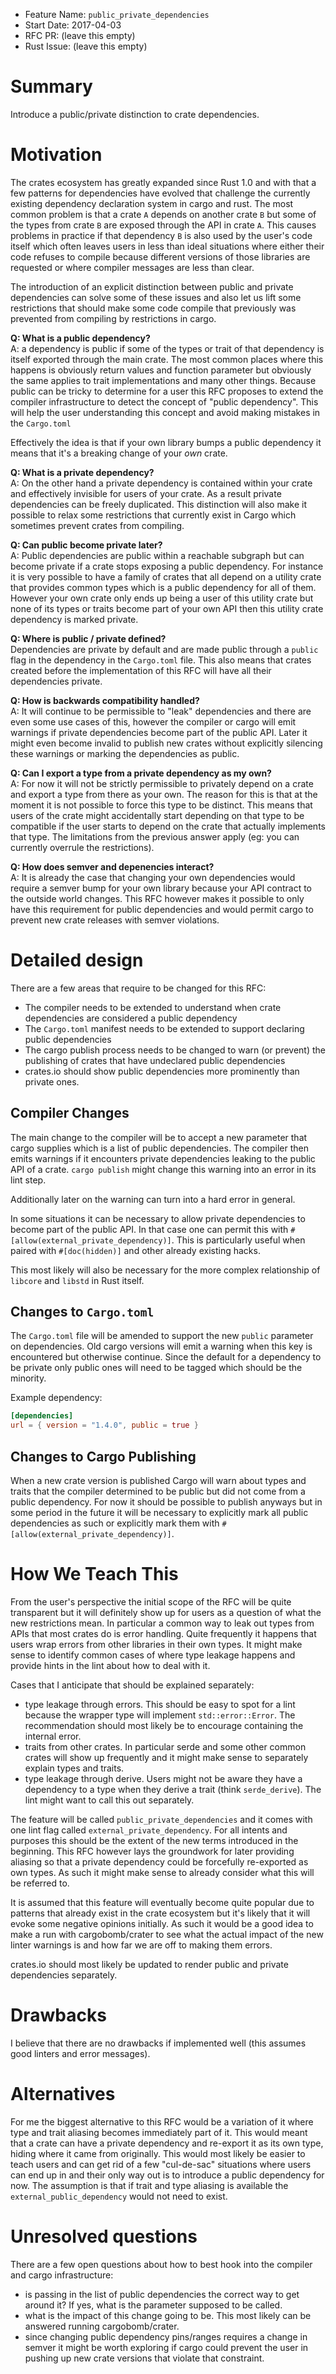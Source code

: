 - Feature Name: `public_private_dependencies`
- Start Date: 2017-04-03
- RFC PR: (leave this empty)
- Rust Issue: (leave this empty)

# Summary
[summary]: #summary

Introduce a public/private distinction to crate dependencies.

# Motivation
[motivation]: #motivation

The crates ecosystem has greatly expanded since Rust 1.0 and with that a few patterns for
dependencies have evolved that challenge the currently existing dependency declaration
system in cargo and rust.  The most common problem is that a crate `A` depends on
another crate `B` but some of the types from crate `B` are exposed through the API in
crate `A`.  This causes problems in practice if that dependency `B` is also used by the
user's code itself which often leaves users in less than ideal situations where either
their code refuses to compile because different versions of those libraries are requested
or where compiler messages are less than clear.

The introduction of an explicit distinction between public and private dependencies can
solve some of these issues and also let us lift some restrictions that should make some
code compile that previously was prevented from compiling by restrictions in cargo.

**Q: What is a public dependency?**<br>
A: a dependency is public if some of the types or trait of that dependency is itself
exported through the main crate.  The most common places where this happens is obviously
return values and function parameter but obviously the same applies to trait implementations
and many other things.  Because public can be tricky to determine for a user this RFC
proposes to extend the compiler infrastructure to detect the concept of "public dependency".
This will help the user understanding this concept and avoid making mistakes in
the `Cargo.toml`

Effectively the idea is that if your own library bumps a public dependency it means that
it's a breaking change of your *own* crate.

**Q: What is a private dependency?**<br>
A: On the other hand a private dependency is contained within your crate and effectively
invisible for users of your crate.  As a result private dependencies can be freely
duplicated.  This distinction will also make it possible to relax some restrictions that
currently exist in Cargo which sometimes prevent crates from compiling.

**Q: Can public become private later?**<br>
A: Public dependencies are public within a reachable subgraph but can become private if a
crate stops exposing a public dependency.  For instance it is very possible to have a
family of crates that all depend on a utility crate that provides common types which is
a public dependency for all of them.  However your own crate only ends up being a user of
this utility crate but none of its types or traits become part of your own API then this
utility crate dependency is marked private.

**Q: Where is public / private defined?**<br>
Dependencies are private by default and are made public through a `public` flag in the
dependency in the `Cargo.toml` file.  This also means that crates created before the
implementation of this RFC will have all their dependencies private.

**Q: How is backwards compatibility handled?**<br>
A: It will continue to be permissible to "leak" dependencies and there are even some
use cases of this, however the compiler or cargo will emit warnings if private
dependencies become part of the public API.  Later it might even become invalid to
publish new crates without explicitly silencing these warnings or marking the
dependencies as public.

**Q: Can I export a type from a private dependency as my own?**<br>
A: For now it will not be strictly permissible to privately depend on a crate and export
a type from there as your own.  The reason for this is that at the moment it is not
possible to force this type to be distinct.  This means that users of the crate might
accidentally start depending on that type to be compatible if the user starts to depend
on the crate that actually implements that type.  The limitations from the previous
answer apply (eg: you can currently overrule the restrictions).

**Q: How does semver and depenencies interact?**<br>
A: It is already the case that changing your own dependencies would require a semver
bump for your own library because your API contract to the outside world changes.  This
RFC however makes it possible to only have this requirement for public dependencies and
would permit cargo to prevent new crate releases with semver violations.

# Detailed design
[design]: #detailed-design

There are a few areas that require to be changed for this RFC:

* The compiler needs to be extended to understand when crate dependencies are
  considered a public dependency
* The `Cargo.toml` manifest needs to be extended to support declaring public
  dependencies
* The cargo publish process needs to be changed to warn (or prevent) the publishing
  of crates that have undeclared public dependencies
* crates.io should show public dependencies more prominently than private ones.

## Compiler Changes

The main change to the compiler will be to accept a new parameter that cargo
supplies which is a list of public dependencies.  The compiler then emits
warnings if it encounters private dependencies leaking to the public API of a
crate.  `cargo publish` might change this warning into an error in its lint
step.

Additionally later on the warning can turn into a hard error in general.

In some situations it can be necessary to allow private dependencies to become
part of the public API.  In that case one can permit this with
`#[allow(external_private_dependency)]`.  This is particularly useful when
paired with `#[doc(hidden)]` and other already existing hacks.

This most likely will also be necessary for the more complex relationship of
`libcore` and `libstd` in Rust itself.

## Changes to `Cargo.toml`

The `Cargo.toml` file will be amended to support the new `public` parameter on
dependencies.  Old cargo versions will emit a warning when this key is encountered
but otherwise continue.  Since the default for a dependency to be private only
public ones will need to be tagged which should be the minority.

Example dependency:

```toml
[dependencies]
url = { version = "1.4.0", public = true }
```

## Changes to Cargo Publishing

When a new crate version is published Cargo will warn about types and traits that
the compiler determined to be public but did not come from a public dependency.  For
now it should be possible to publish anyways but in some period in the future it will
be necessary to explicitly mark all public dependencies as such or explicitly
mark them with `#[allow(external_private_dependency)]`.

# How We Teach This
[how-we-teach-this]: #how-we-teach-this

From the user's perspective the initial scope of the RFC will be quite transparent
but it will definitely show up for users as a question of what the new restrictions
mean.  In particular a common way to leak out types from APIs that most crates do
is error handling.  Quite frequently it happens that users wrap errors from other
libraries in their own types.  It might make sense to identify common cases of where
type leakage happens and provide hints in the lint about how to deal with it.

Cases that I anticipate that should be explained separately:

* type leakage through errors. This should be easy to spot for a lint because the
  wrapper type will implement `std::error::Error`.  The recommendation should most
  likely be to encourage containing the internal error.
* traits from other crates.  In particular serde and some other common crates will
  show up frequently and it might make sense to separately explain types and traits.
* type leakage through derive.  Users might not be aware they have a dependency to
  a type when they derive a trait (think `serde_derive`).  The lint might want to
  call this out separately.

The feature will be called `public_private_dependencies` and it comes with one
lint flag called `external_private_dependency`.  For all intents and purposes this
should be the extent of the new terms introduced in the beginning.  This RFC however
lays the groundwork for later providing aliasing so that a private dependency could
be forcefully re-exported as own types.  As such it might make sense to already
consider what this will be referred to.

It is assumed that this feature will eventually become quite popular due to patterns
that already exist in the crate ecosystem but it's likely that it will evoke some
negative opinions initially.  As such it would be a good idea to make a run with
cargobomb/crater to see what the actual impact of the new linter warnings is and
how far we are off to making them errors.

crates.io should most likely be updated to render public and private dependencies
separately.

# Drawbacks
[drawbacks]: #drawbacks

I believe that there are no drawbacks if implemented well (this assumes good
linters and error messages).

# Alternatives
[alternatives]: #alternatives

For me the biggest alternative to this RFC would be a variation of it where type
and trait aliasing becomes immediately part of it.  This would meant that a crate
can have a private dependency and re-export it as its own type, hiding where it
came from originally.  This would most likely be easier to teach users and can get
rid of a few "cul-de-sac" situations where users can end up in and their only way
out is to introduce a public dependency for now.  The assumption is that if trait
and type aliasing is available the `external_public_dependency` would not need to
exist.

# Unresolved questions
[unresolved]: #unresolved-questions

There are a few open questions about how to best hook into the compiler and cargo
infrastructure:

* is passing in the list of public dependencies the correct way to get around it?
  If yes, what is the parameter supposed to be called.
* what is the impact of this change going to be. This most likely can be answered
  running cargobomb/crater.
* since changing public dependency pins/ranges requires a change in semver it might
  be worth exploring if cargo could prevent the user in pushing up new crate
  versions that violate that constraint.
